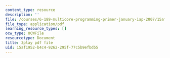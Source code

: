 ```yaml
---
content_type: resource
description: ''
file: /courses/6-189-multicore-programming-primer-january-iap-2007/15af1952b4c49262295f77c5b9efbd55_hd4roBsrYA8.pdf
file_type: application/pdf
learning_resource_types: []
ocw_type: OCWFile
resourcetype: Document
title: 3play pdf file
uid: 15af1952-b4c4-9262-295f-77c5b9efbd55
---
```

